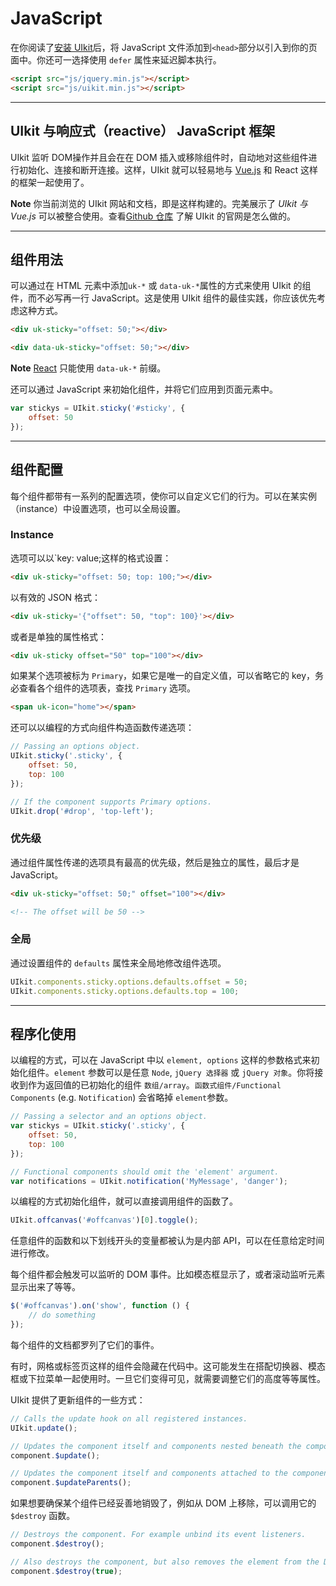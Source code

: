 # JavaScript

在你阅读了[安装 UIkit](installation.md)后，将 JavaScript 文件添加到`<head>`部分以引入到你的页面中。你还可一选择使用 `defer` 属性来延迟脚本执行。

```html
<script src="js/jquery.min.js"></script>
<script src="js/uikit.min.js"></script>
```

***

## UIkit 与响应式（reactive） JavaScript 框架

UIkit 监听 DOM操作并且会在在 DOM 插入或移除组件时，自动地对这些组件进行初始化、连接和断开连接。这样，UIkit 就可以轻易地与 [Vue.js](http://vuejs.org/) 和 React 这样的框架一起使用了。

**Note** 你当前浏览的 UIkit 网站和文档，即是这样构建的。完美展示了 <em>UIkit 与 Vue.js</em> 可以被整合使用。查看[Github 仓库](https://github.com/uikit/uikit-site) 了解 UIkit 的官网是怎么做的。

***

## 组件用法

可以通过在 HTML 元素中添加`uk-*` 或 `data-uk-*`属性的方式来使用 UIkit 的组件，而不必写再一行 JavaScript。这是使用 UIkit 组件的最佳实践，你应该优先考虑这种方式。

```html
<div uk-sticky="offset: 50;"></div>

<div data-uk-sticky="offset: 50;"></div>
```

**Note** [React](https://facebook.github.io/react/) 只能使用 `data-uk-*` 前缀。

还可以通过 JavaScript 来初始化组件，并将它们应用到页面元素中。

```js
var stickys = UIkit.sticky('#sticky', {
    offset: 50
});
```

***

## 组件配置

每个组件都带有一系列的配置选项，使你可以自定义它们的行为。可以在某实例（instance）中设置选项，也可以全局设置。

### Instance

选项可以以`key: value;这样的格式设置：

```html
<div uk-sticky="offset: 50; top: 100;"></div>
```

以有效的 JSON 格式：

```html
<div uk-sticky='{"offset": 50, "top": 100}'></div>
```

或者是单独的属性格式：

```html
<div uk-sticky offset="50" top="100"></div>
```

如果某个选项被标为 `Primary`，如果它是唯一的自定义值，可以省略它的 key，务必查看各个组件的选项表，查找 `Primary` 选项。

```html
<span uk-icon="home"></span>
```

还可以以编程的方式向组件构造函数传递选项：

```js
// Passing an options object.
UIkit.sticky('.sticky', {
    offset: 50,
    top: 100
});

// If the component supports Primary options.
UIkit.drop('#drop', 'top-left');
```

### 优先级

通过组件属性传递的选项具有最高的优先级，然后是独立的属性，最后才是 JavaScript。

```html
<div uk-sticky="offset: 50;" offset="100"></div>

<!-- The offset will be 50 -->
```

### 全局

通过设置组件的 `defaults` 属性来全局地修改组件选项。

```js
UIkit.components.sticky.options.defaults.offset = 50;
UIkit.components.sticky.options.defaults.top = 100;
```

***

## 程序化使用

以编程的方式，可以在 JavaScript 中以 `element, options` 这样的参数格式来初始化组件。`element` 参数可以是任意 `Node`, `jQuery 选择器` 或 `jQuery 对象`。你将接收到作为返回值的已初始化的组件 `数组/array`。`函数式组件/Functional Components` (e.g. `Notification`) 会省略掉 `element`参数。

```js
// Passing a selector and an options object.
var stickys = UIkit.sticky('.sticky', {
    offset: 50,
    top: 100
});

// Functional components should omit the 'element' argument.
var notifications = UIkit.notification('MyMessage', 'danger');
```

以编程的方式初始化组件，就可以直接调用组件的函数了。

```js
UIkit.offcanvas('#offcanvas')[0].toggle();
```

任意组件的函数和以下划线开头的变量都被认为是内部 API，可以在任意给定时间进行修改。

每个组件都会触发可以监听的 DOM 事件。比如模态框显示了，或者滚动监听元素显示出来了等等。

```js
$('#offcanvas').on('show', function () {
    // do something
});
```

每个组件的文档都罗列了它们的事件。

有时，网格或标签页这样的组件会隐藏在代码中。这可能发生在搭配切换器、模态框或下拉菜单一起使用时。一旦它们变得可见，就需要调整它们的高度等等属性。

UIkit 提供了更新组件的一些方式：

```js
// Calls the update hook on all registered instances.
UIkit.update();

// Updates the component itself and components nested beneath the component.
component.$update();

// Updates the component itself and components attached to the component's parents.
component.$updateParents();
```

如果想要确保某个组件已经妥善地销毁了，例如从 DOM 上移除，可以调用它的 `$destroy` 函数。

```js
// Destroys the component. For example unbind its event listeners.
component.$destroy();

// Also destroys the component, but also removes the element from the DOM.
component.$destroy(true);
```
